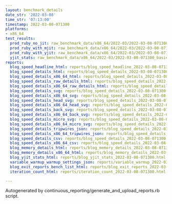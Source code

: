 ```yaml
---
layout: benchmark_details
date_str: '2022-03-08'
time_str: '07:13:00'
timestamp: 2022-03-08-071300
platforms:
- x86_64
test_results:
  prod_ruby_no_jit: raw_benchmark_data/x86_64/2022-03/2022-03-08-071300_basic_benchmark_prod_ruby_no_jit.json
  prod_ruby_with_mjit: raw_benchmark_data/x86_64/2022-03/2022-03-08-071300_basic_benchmark_prod_ruby_with_mjit.json
  prod_ruby_with_yjit: raw_benchmark_data/x86_64/2022-03/2022-03-08-071300_basic_benchmark_prod_ruby_with_yjit.json
  yjit_stats: raw_benchmark_data/x86_64/2022-03/2022-03-08-071300_basic_benchmark_yjit_stats.json
reports:
  blog_speed_headline_html: reports/blog_speed_headline_2022-03-08-071300.html
  blog_speed_details_html: reports/blog_speed_details_2022-03-08-071300.html
  blog_speed_details_x86_64_html: reports/blog_speed_details_2022-03-08-071300.x86_64.html
  blog_speed_details_raw_details_html: reports/blog_speed_details_2022-03-08-071300.raw_details.html
  blog_speed_details_x86_64_raw_details_html: reports/blog_speed_details_2022-03-08-071300.x86_64.raw_details.html
  blog_speed_details_svg: reports/blog_speed_details_2022-03-08-071300.svg
  blog_speed_details_x86_64_svg: reports/blog_speed_details_2022-03-08-071300.x86_64.svg
  blog_speed_details_head_svg: reports/blog_speed_details_2022-03-08-071300.head.svg
  blog_speed_details_x86_64_head_svg: reports/blog_speed_details_2022-03-08-071300.x86_64.head.svg
  blog_speed_details_back_svg: reports/blog_speed_details_2022-03-08-071300.back.svg
  blog_speed_details_x86_64_back_svg: reports/blog_speed_details_2022-03-08-071300.x86_64.back.svg
  blog_speed_details_micro_svg: reports/blog_speed_details_2022-03-08-071300.micro.svg
  blog_speed_details_x86_64_micro_svg: reports/blog_speed_details_2022-03-08-071300.x86_64.micro.svg
  blog_speed_details_tripwires_json: reports/blog_speed_details_2022-03-08-071300.tripwires.json
  blog_speed_details_x86_64_tripwires_json: reports/blog_speed_details_2022-03-08-071300.x86_64.tripwires.json
  blog_speed_details_csv: reports/blog_speed_details_2022-03-08-071300.csv
  blog_speed_details_x86_64_csv: reports/blog_speed_details_2022-03-08-071300.x86_64.csv
  blog_memory_details_html: reports/blog_memory_details_2022-03-08-071300.html
  blog_memory_details_x86_64_html: reports/blog_memory_details_2022-03-08-071300.x86_64.html
  blog_yjit_stats_html: reports/blog_yjit_stats_2022-03-08-071300.html
  variable_warmup_warmup_settings_json: reports/variable_warmup_2022-03-08-071300.warmup_settings.json
  blog_exit_reports_bench_list_html: reports/blog_exit_reports_2022-03-08-071300.bench_list.html
  iteration_count_html: reports/iteration_count_2022-03-08-071300.html

---
```

Autogenerated by continuous_reporting/generate_and_upload_reports.rb script.

